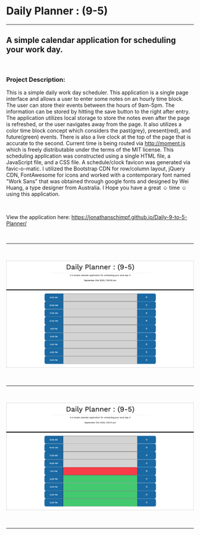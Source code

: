 # Daily Planner : (9-5)
--------------
## A simple calendar application for scheduling your work day. 

&nbsp;





### Project Description:


This is a simple daily work day scheduler. This application is a single page interface and allows a user to enter some notes on an hourly time block. The user can store their events between the hours of 9am-5pm. The information can be stored by hitting the save button to the right after entry. The application utilizes local storage to store the notes even after the page is refreshed, or the user navigates away from the page. It also utilizes a color time block concept which considers the past(grey), present(red), and future(green) events. There is also a live clock at the top of the page that is accurate to the second. Current time is being routed via http://moment.js which is freely distributable under the terms of the MIT license.  This scheduling application was constructed using a single HTML file, a JavaScript file, and a CSS file. A schedule/clock favicon was generated via favic-o-matic. I utilized the Bootstrap CDN for row/column layout, jQuery CDN, FontAwesome for icons and worked with a contemporary font named "Work Sans" that was obtained through google fonts and designed by Wei Huang, a type designer from Australia. I Hope you have a great ☺ time ☺ using this application.  

&nbsp;

View the application here: https://jonathanschimpf.github.io/Daily-9-to-5-Planner/ 

&nbsp;


----------------------






&nbsp;

![Daily Planner (Outside of 9-5)](daily_planner_stroke_colorupdate_minus-colorblock.jpg)

&nbsp;







-------------------








&nbsp;

![Daily Planner (Outside of 9-5)](daily_planner_stroke_colorupdate_plus-colorblock.jpg)

&nbsp;







-------------------